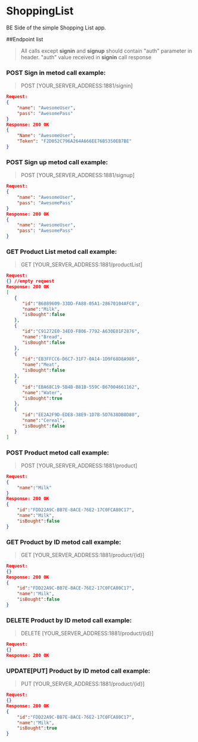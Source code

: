 # ShoppingList

BE Side of the simple Shopping List app. 


##Endpoint list
> All calls except **signin** and **signup** should contain "auth" parameter in header. 
> "auth" value received in **signin** call response
### **POST** Sign in metod call example: 
>POST [YOUR_SERVER_ADDRESS:1881/signin]
```JSON
Request:
{
    "name": "AwesomeUser",
    "pass": "AwesomePass"
}
Response: 200 OK
{
    "Name": "AwesomeUser",
    "Token": "F2D052C796A264A666EE76B5350EB7BE"
}
```
### **POST** Sign up metod call example:
>POST [YOUR_SERVER_ADDRESS:1881/signup]
```JSON
Request:
{
    "name": "AwesomeUser",
    "pass": "AwesomePass"
}
Response: 200 OK
{
    "name": "AwesomeUser",
    "pass": "AwesomePass"
}

```

### **GET** Product List metod call example:
>GET [YOUR_SERVER_ADDRESS:1881/productList]
```JSON
Request:
{} //empty request
Response: 200 OK
[  
   {  
      "id":"B6889609-33DD-FA88-05A1-28670104AFC8",
      "name":"Milk",
      "isBought":false
   },
   {  
      "id":"C91272E0-34E0-F806-7792-A630E01F2876",
      "name":"Bread",
      "isBought":false
   },
   {  
      "id":"EB3FFCC6-D6C7-31F7-0A14-1D9F68D8A986",
      "name":"Meat",
      "isBought":false
   },
   {  
      "id":"EBA68C19-5B4B-B81B-559C-B67004661162",
      "name":"Water",
      "isBought":true
   },
   {  
      "id":"EE2A2F9D-EDE8-38E9-1D7B-5D7638DB8D80",
      "name":"Cereal",
      "isBought":false
   }
]
```

### **POST** Product metod call example:
>POST [YOUR_SERVER_ADDRESS:1881/product]
```JSON
Request:
{
    "name":"Milk"
}
Response: 200 OK
{
    "id":"FDD22A9C-BB7E-8ACE-76E2-17C0FCA80C17",
    "name":"Milk",
    "isBought":false
}
```

### **GET** Product by ID metod call example:
>GET [YOUR_SERVER_ADDRESS:1881/product/{id}]
```JSON
Request:
{}
Response: 200 OK
{
    "id":"FDD22A9C-BB7E-8ACE-76E2-17C0FCA80C17",
    "name":"Milk",
    "isBought":false
}
```
### **DELETE** Product by ID metod call example:
>DELETE [YOUR_SERVER_ADDRESS:1881/product/{id}]
```JSON
Request:
{}
Response: 200 OK
```
### **UPDATE[PUT]** Product by ID metod call example:
>PUT [YOUR_SERVER_ADDRESS:1881/product/{id}]
```JSON
Request:
{}
Response: 200 OK
{
    "id":"FDD22A9C-BB7E-8ACE-76E2-17C0FCA80C17",
    "name":"Milk",
    "isBought":true
}
```
